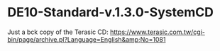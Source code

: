 # DE10-Standard-v.1.3.0-SystemCD
Just a bck copy of the Terasic CD: https://www.terasic.com.tw/cgi-bin/page/archive.pl?Language=English&amp;No=1081
